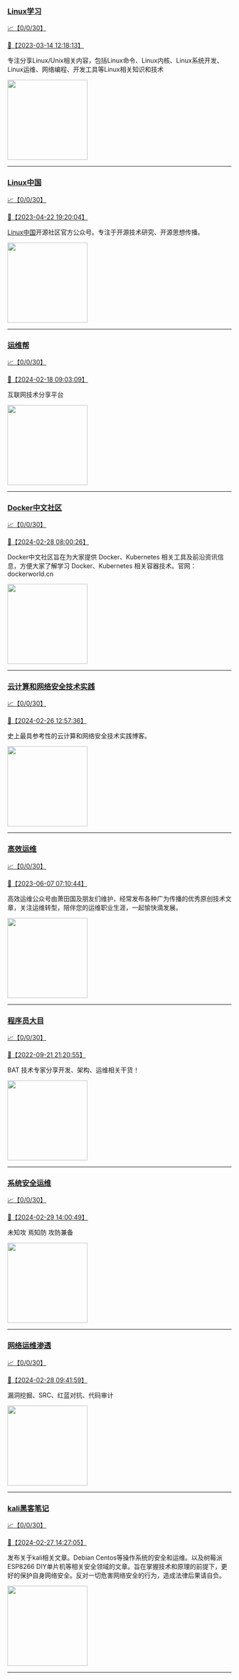 
### [Linux学习](http://wechat.doonsec.com/wechat_echarts/?biz=MzI4MDEwNzAzNg==)

[:chart_with_upwards_trend:【0/0/30】](http://wechat.doonsec.com/wechat_echarts/?biz=MzI4MDEwNzAzNg==)

[:camera_flash:【2023-03-14 12:18:13】](https://mp.weixin.qq.com/s?__biz=MzI4MDEwNzAzNg==&mid=2649460110&idx=2&sn=d76412a9e0687ffe50c359ea4332a1a2&chksm=f3a2acfdc4d525ebb2f44288f886f46ce16507e0305ee1fcc74cb305757dd68610e87f461665&scene=27#wechat_redirect)

专注分享Linux/Unix相关内容，包括Linux命令、Linux内核、Linux系统开发、Linux运维、网络编程、开发工具等Linux相关知识和技术

<img align="top" width="180" src="http://open.weixin.qq.com/qr/code?username=gh_cb990d3ccd5f" alt="" />

---


### [Linux中国](http://wechat.doonsec.com/wechat_echarts/?biz=MjM5NjQ4MjYwMQ==)

[:chart_with_upwards_trend:【0/0/30】](http://wechat.doonsec.com/wechat_echarts/?biz=MjM5NjQ4MjYwMQ==)

[:camera_flash:【2023-04-22 19:20:04】](https://mp.weixin.qq.com/s?__biz=MjM5NjQ4MjYwMQ==&mid=2664678930&idx=3&sn=e1cd00ae476511afb34f4785124fb41a&chksm=bdcffd548ab87442b492af73b3af4e275b5439bd53b739798b806ed6947ab03e47e8efbe9a59&scene=27#wechat_redirect)

[Linux中国](https://linux.cn/)开源社区官方公众号。专注于开源技术研究、开源思想传播。

<img align="top" width="180" src="http://open.weixin.qq.com/qr/code?username=gh_52ef55f8adfd" alt="" />

---


### [运维帮](http://wechat.doonsec.com/wechat_echarts/?biz=MzA3MzYwNjQ3NA==)

[:chart_with_upwards_trend:【0/0/30】](http://wechat.doonsec.com/wechat_echarts/?biz=MzA3MzYwNjQ3NA==)

[:camera_flash:【2024-02-18 09:03:09】](https://mp.weixin.qq.com/s?__biz=MzA3MzYwNjQ3NA==&mid=2651301313&idx=1&sn=968508c3084bed86c1b0c8d4bce6a3a1&chksm=85ebcac81642718a0c3c2c361b768b105d9da662e5f0b4c95688fe2b72f67a15bec76d2a0a1c&scene=27&key=fb4f774344962fc8e2d80e64f4d14d94c3879f22f0b45119bc561ae3d07d6fb5b6090577c728e06a1335e3fea842beb500c07cb68e189ad3ea6f6de441e40a2139836e78c1e189f8cb6769843f7b4522255422061808935f82830bf46e04cfb9b527ed162d22f5cf508d949aa6b98ead912c271f6c80b08f4779845468421007&ascene=0&uin=MzgxODQ4MjMz&devicetype=Windows+10+x64&version=63090819&lang=zh_CN&countrycode=GY&exportkey=n_ChQIAhIQ557o9J9cIyZDi2FnqH0XsxLgAQIE97dBBAEAAAAAAEtiKoCZqlcAAAAOpnltbLcz9gKNyK89dVj0NFy1J8wo2Gz5mdEjz142iFhMRT0HywWtMCUI8DRKX8i2CSLXyTuENhkUVKOqmHan%2FZ8Ur51Jiehzj2wWKMeqZvBRnSPfHHRTh9xHBRFnudO%2FIKoHBzxF2iv%2BLYGaEFHYfTfIb9O1pDBKa9xWpYXh5TKDJ99f7v67Kr72T57otxpWJYv3m152Q8rUBEAzZoeagNXbhTKmz5bOLHQolbuZDtJxubJDHI%2F12l4uZWxT9%2F7c1T0PA5KzEL9s&acctmode=0&pass_ticket=4WGrP8KQEhTm3hIaEj7UZ5%2F5wRmsbxUGPnmGk4r%2BRD8j5lTNm0B%2Bgsd5Yjc3dO%2F9zEnffNkp4GrgiPPbtNE9Bw%3D%3D&wx_header=1&scene=27#wechat_redirect)

互联网技术分享平台

<img align="top" width="180" src="http://open.weixin.qq.com/qr/code?username=gh_445a39329cd8" alt="" />

---


### [Docker中文社区](http://wechat.doonsec.com/wechat_echarts/?biz=MzI1NzI5NDM4Mw==)

[:chart_with_upwards_trend:【0/0/30】](http://wechat.doonsec.com/wechat_echarts/?biz=MzI1NzI5NDM4Mw==)

[:camera_flash:【2024-02-28 08:00:26】](https://mp.weixin.qq.com/s?__biz=MzI1NzI5NDM4Mw==&mid=2247496890&idx=1&sn=45e46b01252380865686bcbbbb2278c5&chksm=eb46adf6d8b08422eb43028c5e3067a6645d6fc8d55d087069c0003543f6c60ae13f1dcd71c0&scene=27&key=bc6109e54101c9d17ac24c3b89a420dbf9d1464a93cbe3e901749d5062179410a8d2514d25d28a42dd5c89a80a709a053cd10e612ea9b6b44114dad662cd31fa237e3e1ce1e5d0c62708c31ebbfe542bbf2597dc21bea1bfd5580d49b0a7239b912598f97b53934ad867635c8be06fc07dc47725666bc765f806f7bd07440d4b&ascene=0&uin=MzgxODQ4MjMz&devicetype=Windows+10+x64&version=63090819&lang=zh_CN&countrycode=GY&exportkey=n_ChQIAhIQZplWAh%2BMjF6ESV8P%2BDrVhRLgAQIE97dBBAEAAAAAAEDeJPM0qskAAAAOpnltbLcz9gKNyK89dVj0TbaNuO40qCz0WJN9XMA5w1PRyI5O5z6c7saWG4bqsxHnwIq5kuL33KMf6pg%2Fd5chOCFIMhV%2F5uwgJm8KbSMLTa%2BLU5rUU3H8f6HncudWrtHCbSxCsahtPiCSfmwSzgX8Mtfdaay51CUjRHvV%2F8ELIbZMhffBDl2uDaDKwQKYGGdC4ahcVnMawkkehxxq%2FVw7ucMIZk%2BpGsK7%2FmtUoJUZCJbuOnb6Pn%2Fb%2BoSJvXxRAwPUcGd276Tkik0i&acctmode=0&pass_ticket=UNjmau%2FZNj4l0Pbi5hyHlm0SNBQ7zkZYcopDYI0dGhtEtOfEzxpJEYBpQPRf22MQk6iHGiDSrJsYXXkogTW7jw%3D%3D&wx_header=1&scene=27#wechat_redirect)

Docker中文社区旨在为大家提供 Docker、Kubernetes 相关工具及前沿资讯信息，方便大家了解学习 Docker、Kubernetes 相关容器技术。官网：dockerworld.cn

<img align="top" width="180" src="http://open.weixin.qq.com/qr/code?username=gh_8620cb9f61a5" alt="" />

---


### [云计算和网络安全技术实践](http://wechat.doonsec.com/wechat_echarts/?biz=MzA3MjM5MDc2Nw==)

[:chart_with_upwards_trend:【0/0/30】](http://wechat.doonsec.com/wechat_echarts/?biz=MzA3MjM5MDc2Nw==)

[:camera_flash:【2024-02-26 12:57:36】](https://mp.weixin.qq.com/s?__biz=MzA3MjM5MDc2Nw==&mid=2650748254&idx=1&sn=e4ac5379e9a6ea77698cebe8daa61851&chksm=8682cf6cabba02d6b5d48424d8a570582c85f1ae7490ac71555f5ded1119a0b1282e6050fd9b&scene=27&key=978d8ac09b04f41640c7930d886656cb27df714450a7d244bb00285f2c3afd397992790c175ebb33015b44c3bf61bfc704abd7d007a34cd8583b49049d927f11a8f15f152ecebedb4add5d64979a0156f9fb6bb77cf60ccfb8b75b479ce38b42f6fa0037706f4d12b477e418982055ef42c71a216074f51b9d730b3fe6e44e5a&ascene=15&uin=NTY2NTA4NjQ%3D&devicetype=Windows+10+x64&version=63060012&lang=zh_CN&session_us=gh_e8a4866a67fe&countrycode=AL&exportkey=n_ChQIAhIQ8KUi%2BHI%2BhMi98%2Fxu%2FGsUQRLuAQIE97dBBAEAAAAAAKzxEtjrmtQAAAAOpnltbLcz9gKNyK89dVj0rfyR9CpD8AbGlHXtMpiGQgImFGasYe1iZcuicVXEOPvVePilVtikIGhTTMt1oYZGqi%2FN01y64AA%2BeNqwiuRRiRTU%2BZ6a5BubWGsNkMc6qZM%2FRQlMCyt1PELF0Fx2EL7NsLZV93LidbBqE5DWwDElpoPPBQvvKeU2qAjWIgs%2FC8dAQx1uP6W7WN63Uhu0MApQeIS9MTGNKTvRiozGaJHF7JzijqMXNDl2w55nX6VWxvBEv%2Fhcxtzf1YVZJmF8J16w5HgMGOTedUQ%3D&acctmode=0&pass_ticket=JRrSvFzQLYvhVCehHt3PjayQhu7UlIC4VqjSM0bJZlzYABLxfB8y7yoqqkAK9ci6b44DZFfo5flM2%2F8bDAxCvQ%3D%3D&wx_header=0&fontgear=2&scene=27#wechat_redirect)

史上最具参考性的云计算和网络安全技术实践博客。

<img align="top" width="180" src="http://open.weixin.qq.com/qr/code?username=gh_34d6b0cb5633" alt="" />

---


### [高效运维](http://wechat.doonsec.com/wechat_echarts/?biz=MzA4Nzg5Nzc5OA==)

[:chart_with_upwards_trend:【0/0/30】](http://wechat.doonsec.com/wechat_echarts/?biz=MzA4Nzg5Nzc5OA==)

[:camera_flash:【2023-06-07 07:10:44】](https://mp.weixin.qq.com/s?__biz=MzA4Nzg5Nzc5OA==&mid=2651734637&idx=4&sn=2e47f69f965e98f599fed75ddb3837ef&chksm=8bc881c4bcbf08d2df71b5670c0499709a5281229287b15d178de64108ac464cd1f023287884&scene=27#wechat_redirect)

高效运维公众号由萧田国及朋友们维护，经常发布各种广为传播的优秀原创技术文章，关注运维转型，陪伴您的运维职业生涯，一起愉快滴发展。

<img align="top" width="180" src="http://open.weixin.qq.com/qr/code?username=gh_0fdeda7cb50a" alt="" />

---


### [程序员大目](http://wechat.doonsec.com/wechat_echarts/?biz=MzI4ODQ3NjE2OA==)

[:chart_with_upwards_trend:【0/0/30】](http://wechat.doonsec.com/wechat_echarts/?biz=MzI4ODQ3NjE2OA==)

[:camera_flash:【2022-09-21 21:20:55】](https://mp.weixin.qq.com/s?__biz=MzI4ODQ3NjE2OA==&mid=2247500356&idx=1&sn=69754a844e3a51a5427a0efec6aa45bd&chksm=ec3f5f23db48d6353810ef9157baf1fc90adbd884423aba73bd00450e5e6777e6e46dbe30489&scene=27&key=512fb80aa4f22d2a8ac8a7af6059d9b697eaef75ed0476d4690fc363cab93d636f7775d20d20fd3b1cd8bc051e62783ef79a2497a6b927846f0446f0af1324426177ebc087d480f11223e6aa409b2a26ab3d9ac220856bd51003dc89dc5306590dc812175fea69cf84266821b6f428181384d29a2d5a699f58c3d897ce4f980a&ascene=15&uin=MTA3Mzc3OTIzNQ%3D%3D&devicetype=Windows+Server+2016+x64&version=63070517&lang=zh_CN&session_us=gh_5f81484d311e&exportkey=AfaIj87lbeDD6CwHew4i%2FSM%3D&acctmode=0&pass_ticket=nP6spRM8hMyiazMifMuFetRdSji3u6F4iU1PoNglFE6zGbwDRWX%2F4QyvCBMQQBay&wx_header=0&fontgear=2&scene=27#wechat_redirect)

BAT 技术专家分享开发、架构、运维相关干货！

<img align="top" width="180" src="http://open.weixin.qq.com/qr/code?username=gh_e6849e368b5f" alt="" />

---


### [系统安全运维](http://wechat.doonsec.com/wechat_echarts/?biz=Mzk0NjE0NDc5OQ==)

[:chart_with_upwards_trend:【0/0/30】](http://wechat.doonsec.com/wechat_echarts/?biz=Mzk0NjE0NDc5OQ==)

[:camera_flash:【2024-02-29 14:00:49】](https://mp.weixin.qq.com/s?__biz=Mzk0NjE0NDc5OQ==&mid=2247522992&idx=2&sn=116155c049d41f00e719bf1c48661174&chksm=c2c1f2153e4bef073390d2f1ff6d07b4c6bbbd41e8a325967469246649d62366076d93e4142e&scene=27#wechat_redirect)

未知攻 焉知防 攻防兼备

<img align="top" width="180" src="http://open.weixin.qq.com/qr/code?username=gh_2c298b630170" alt="" />

---


### [网络运维渗透](http://wechat.doonsec.com/wechat_echarts/?biz=MzA3MjMxODUwNg==)

[:chart_with_upwards_trend:【0/0/30】](http://wechat.doonsec.com/wechat_echarts/?biz=MzA3MjMxODUwNg==)

[:camera_flash:【2024-02-28 09:41:59】](https://mp.weixin.qq.com/s?__biz=MzA3MjMxODUwNg==&mid=2247486341&idx=1&sn=ea484631783d623822634e09f3e9ebc1&chksm=9ed92a53a6e744d9a49c7a0b1091437cad487ebf1ff7ef4780067da776f57b111b502f403e6b&scene=27#wechat_redirect)

漏洞挖掘、SRC、红蓝对抗、代码审计

<img align="top" width="180" src="http://open.weixin.qq.com/qr/code?username=gh_304f5239b3b0" alt="" />

---


### [kali黑客笔记](http://wechat.doonsec.com/wechat_echarts/?biz=MzkxMzIwNTY1OA==)

[:chart_with_upwards_trend:【0/0/30】](http://wechat.doonsec.com/wechat_echarts/?biz=MzkxMzIwNTY1OA==)

[:camera_flash:【2024-02-27 14:27:05】](https://mp.weixin.qq.com/s?__biz=MzkxMzIwNTY1OA==&mid=2247503308&idx=1&sn=1ce73bce86e34442984cac4066b3b0b5&chksm=c01700b9dacdaad358b5decc94c1eb68e00996a9883bf94dab279ca6d582524c33572c5437eb&scene=27&key=3e93a104578ed50d73845d10ae7fded5ee2dceeae6e9e11d052e2cc8af5cdf875a46ab223f47178789e667263d3512ab85270480da68565fd12100af740175e19efbbfa7702ccf61053a9773a9843cfe0475efbbe6bad2528acf2d6ef90c78f3726971946961f4f8751b47b9586947c44f36f4a16b8eac4f4968858a0863fac7&ascene=0&uin=MzgxODQ4MjMz&devicetype=Windows+10+x64&version=63090819&lang=zh_CN&countrycode=GY&exportkey=n_ChQIAhIQEjkHgxwxzqAhLDdUJi%2FNRhLgAQIE97dBBAEAAAAAABEmGaZkthYAAAAOpnltbLcz9gKNyK89dVj0TFH%2BqrCuZ745rRxYTh7qO0ilHCR4n0bWtJ5kGY5Aqt7x9cEcELCoq5R7%2BLtknPQ5fX80KxqwjIpxRy%2BBL2DuQ1pFIvQooWMXunzr6D3%2BNHC0YAJAvhuxN9bLK%2FLiIa9QXXMt3RZTQ6v0AbI1z6Nx0ET1beLs359CMBT9n2AHR5Is4GN1O6bnGm8lpKbAI2H26cnwm4HClUDWgFz%2BAIKHn0ahoD3F0oNNoLqSUgFXSaPaQ4ZJNkFuwCle&acctmode=0&pass_ticket=UNjmau%2FZNj4l0Pbi5hyHlm0SNBQ7zkZYcopDYI0dGhuqRibPHHwICCnJaYkXwyuwXUWZpPpZ9nj9UVBpp43sxQ%3D%3D&wx_header=1&scene=27#wechat_redirect)

发布关于kali相关文章。Debian Centos等操作系统的安全和运维。以及树莓派 ESP8266 DIY单片机等相关安全领域的文章。旨在掌握技术和原理的前提下，更好的保护自身网络安全。反对一切危害网络安全的行为，造成法律后果请自负。

<img align="top" width="180" src="http://open.weixin.qq.com/qr/code?username=gh_fbcaf351ddc1" alt="" />

---

